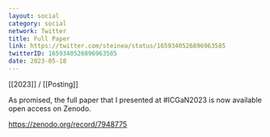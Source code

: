 ```yaml
---
layout: social
category: social
network: Twitter
title: Full Paper
link: https://twitter.com/steinea/status/1659340526896963585
twitterID: 1659340526896963585
date: 2023-05-18
---
```


[[2023]] / [[Posting]]

As promised, the full paper that I presented at #ICGaN2023 is now available open access on Zenodo.

<https://zenodo.org/record/7948775>
